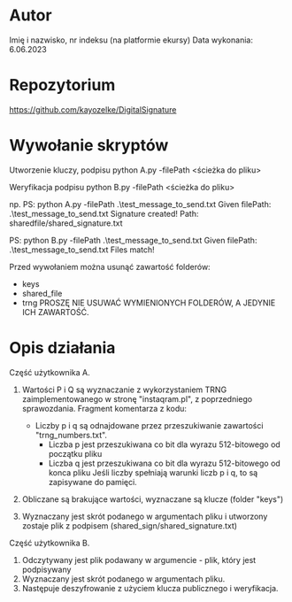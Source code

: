 # Autor

Imię i nazwisko, nr indeksu (na platformie ekursy)
Data wykonania: 6.06.2023

# Repozytorium

https://github.com/kayozelke/DigitalSignature

# Wywołanie skryptów

Utworzenie kluczy, podpisu
python A.py -filePath <ścieżka do pliku>

Weryfikacja podpisu
python B.py -filePath <ścieżka do pliku>

np.
PS: python A.py -filePath .\test_message_to_send.txt
Given filePath: .\test_message_to_send.txt
Signature created! Path: sharedfile/shared_signature.txt

PS: python B.py -filePath .\test_message_to_send.txt
Given filePath: .\test_message_to_send.txt
Files match!


Przed wywołaniem można usunąć zawartość folderów:
- keys
- shared_file
- trng
PROSZĘ NIE USUWAĆ WYMIENIONYCH FOLDERÓW, A JEDYNIE ICH ZAWARTOŚĆ.


# Opis działania

Część użytkownika A.

1. Wartości P i Q są wyznaczanie z wykorzystaniem TRNG zaimplementowanego w stronę "instaqram.pl", z poprzedniego sprawozdania. Fragment komentarza z kodu:
	- Liczby p i q są odnajdowane przez przeszukiwanie zawartości "trng_numbers.txt".
        - Liczba p jest przeszukiwana co bit dla wyrazu 512-bitowego od początku pliku
        - Liczba q jest przeszukiwana co bit dla wyrazu 512-bitowego od konca pliku
Jeśli liczby spełniają warunki liczb p i q, to są zapisywane do pamięci.

2. Obliczane są brakujące wartości, wyznaczane są klucze (folder "keys")
3. Wyznaczany jest skrót podanego w argumentach pliku i utworzony zostaje plik z podpisem (shared_sign/shared_signature.txt)

Część użytkownika B.

1. Odczytywany jest plik podawany w argumencie - plik, który jest podpisywany
2. Wyznaczany jest skrót podanego w argumentach pliku.
3. Następuje deszyfrowanie z użyciem klucza publicznego i weryfikacja.

